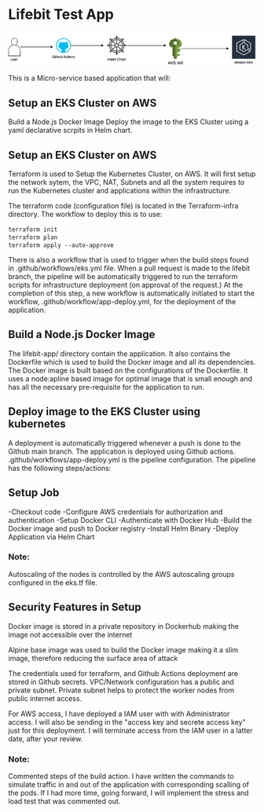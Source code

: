 # Lifebit Test App
![Architecture flow](https://github.com/jakhibi/lifebit-test/blob/main/lifebit-test.png)

This is a Micro-service based application that will:
## Setup an EKS Cluster on AWS
Build a Node.js Docker Image
Deploy the image to the EKS Cluster using a yaml declarative scrpits in Helm chart.

## Setup an EKS Cluster on AWS
Terraform is used to Setup the Kubernetes Cluster, on AWS. It will first setup the network sytem, the VPC, NAT, Subnets and all the system requires to run the Kubernetes cluster and applications within the infrastructure.

The terraform code (configuration file) is located in the Terraform-infra directory. The workflow to deploy this is to use:

```hcl
terraform init
terraform plan
terraform apply --auto-approve
```

There is also a workflow that is used to trigger when the build steps found in .github/workflows/eks.yml file. When a pull request is made to the lifebit branch, the pipeline will be automatically triggered to run the terraform scripts for infrastructure deployment (on approval of the request.) At the completion of this step, a new workflow is automatically initiated to start the workflow, .github/workflow/app-deploy.yml, for the deployment of the application.

## Build a Node.js Docker Image
The lifebit-app/ directory contain the application. It also contains the Dockerfile which is used to build the Docker image and all its dependencies. The Docker image is built based on the configurations of the Dockerfile. It uses a node:apline based image for optimal image that is small enough and has all the necessary pre-requisite for the application to run.

## Deploy image to the EKS Cluster using kubernetes
A deployment is automatically triggered whenever a push is done to the Github main branch. The application is deployed using Github actions. .github/workflows/app-deploy.yml is the pipeline configuration. The pipeline has the following steps/actions:

## Setup Job
-Checkout code
-Configure AWS credentials for authorization and authentication
-Setup Docker CLI
-Authenticate with Docker Hub
-Build the Docker image and push to Docker registry
-Install Helm Binary 
-Deploy Application via Helm Chart

### Note: 
Autoscaling of the nodes is controlled by the AWS autoscaling groups configured in the eks.tf file.


## Security Features in Setup
Docker image is stored in a private repository in Dockerhub making the image not accessible over the internet

Alpine base image was used to build the Docker image making it a slim image, therefore reducing the surface area of attack

The credentials used for terraform, and Github Actions deployment are stored in Github secrets.
VPC/Network configuration has a public and private subnet. Private subnet helps to protect the worker nodes from public internet access.

For AWS access, I have deployed a IAM user with with Administrator access. I will also be sending in the "access key and secrete access key" just for this deployment. I will terminate access from the IAM user in a latter date, after your review.

### Note: 
Commented steps of the build action. I have written the commands to simulate traffic in and out of the application with corresponding scalling of the pods. If I had more time, going forward, I will implement the stress and load test that was commented out.  
